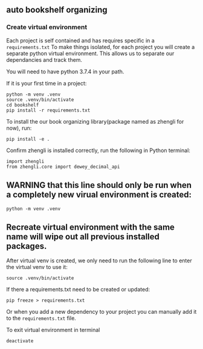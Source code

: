 ## auto bookshelf organizing



### 

### Create virtual environment

Each project is self contained and has requires specific in a `requirements.txt`
To make things isolated, for each project you will create a separate
python virtual environment. This allows us to separate our dependancies and track them.

You will need to have python 3.7.4 in your path.

If it is your first time in a project:
```
python -m venv .venv
source .venv/bin/activate
cd bookshelf
pip install -r requirements.txt
```
To install the our book organizing library(package named as zhengli for now), run:
```
pip install -e .
```
Confirm zhengli is installed correctly, run the following in Python terminal:
```
import zhengli
from zhengli.core import dewey_decimal_api
```

## WARNING that this line should only be run when a completely new virual environment is created:
```
python -m venv .venv
```
## Recreate virtual environment with the same name will wipe out all previous installed packages.
After virtual venv is created, we only need to run the following line to enter the virtual venv to use it:
```
source .venv/bin/activate
```
If there a requirements.txt need to be created or updated:
```
pip freeze > requirements.txt
```
Or when you add a new dependency to your project you can manually add it to the
`requirements.txt` file.

To exit virtual environment in terminal
```
deactivate
```


